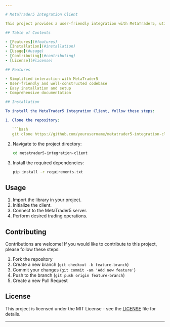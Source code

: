 ```yaml
---

# MetaTrader5 Integration Client

This project provides a user-friendly integration with MetaTrader5, utilizing the existing MetaTrader5 library. It is designed to simplify the process of interacting with MetaTrader5, making it more accessible and easier to use.

## Table of Contents

- [Features](#features)
- [Installation](#installation)
- [Usage](#usage)
- [Contributing](#contributing)
- [License](#license)

## Features

- Simplified interaction with MetaTrader5
- User-friendly and well-constructed codebase
- Easy installation and setup
- Comprehensive documentation

## Installation

To install the MetaTrader5 Integration Client, follow these steps:

1. Clone the repository:

   ```bash
   git clone https://github.com/yourusername/metatrader5-integration-client.git
   ```

2. Navigate to the project directory:

   ```bash
   cd metatrader5-integration-client
   ```

3. Install the required dependencies:

   ```bash
   pip install -r requirements.txt
   ```

## Usage

1. Import the library in your project.
2. Initialize the client.
3. Connect to the MetaTrader5 server.
4. Perform desired trading operations.

## Contributing

Contributions are welcome! If you would like to contribute to this project, please follow these steps:

1. Fork the repository
2. Create a new branch (`git checkout -b feature-branch`)
3. Commit your changes (`git commit -am 'Add new feature'`)
4. Push to the branch (`git push origin feature-branch`)
5. Create a new Pull Request

## License

This project is licensed under the MIT License - see the [LICENSE](LICENSE) file for details.

---
```

